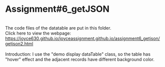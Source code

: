 # Assignment#6_getJSON
<br>The code files of the datatable are put in this folder.
<br>Click here to view the webpage: https://joyce630.github.io/joyceassignment.github.io/assignment6_getjson/getjson2.html
<br><br>Introduction: I use the "demo display dataTable" class, so the table has "hover" effect and the adjacent records have different background color. 

